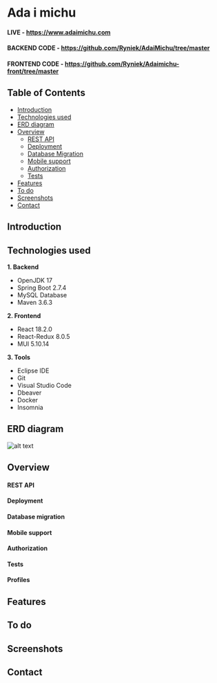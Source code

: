 # Ada i michu
#### LIVE - https://www.adaimichu.com
#### BACKEND CODE - https://github.com/Ryniek/AdaiMichu/tree/master
#### FRONTEND CODE - https://github.com/Ryniek/Adaimichu-front/tree/master

## Table of Contents

* [Introduction](#introduction)
* [Technologies used](#technologies-used)
* [ERD diagram](#erd-diagram)
* [Overview](#overview)
	- [REST API](#rest-api)
  - [Deployment](#deployment)
  - [Database Migration](#database-migration)
  - [Mobile support](#mobile-support)
  - [Authorization](#authorization)
  - [Tests](#tests)
* [Features](#features)
* [To do](#to-do)
* [Screenshots](#screenshots)
* [Contact](#contact)

## Introduction

## Technologies used
<b>1. Backend</b>
* OpenJDK 17
* Spring Boot 2.7.4
* MySQL Database
* Maven 3.6.3

<b>2. Frontend</b>
* React 18.2.0
* React-Redux 8.0.5
* MUI 5.10.14

<b>3. Tools</b>
* Eclipse IDE
* Git
* Visual Studio Code
* Dbeaver
* Docker
* Insomnia
## ERD diagram
![alt text](https://github.com/[username]/[reponame]/blob/[branch]/image.jpg?raw=true)
## Overview
#### REST API

#### Deployment

#### Database migration

#### Mobile support

#### Authorization

#### Tests

#### Profiles

## Features

## To do

## Screenshots

## Contact
